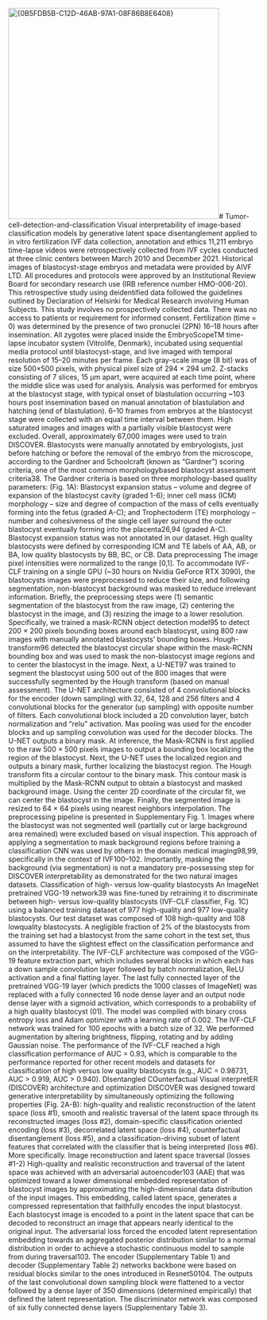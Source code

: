 <img width="424" alt="{0B5FDB5B-C12D-46AB-97A1-08F86B8E6408}" src="https://github.com/user-attachments/assets/fa08ee3b-f57d-44f2-a78d-7600beee34ef"># Tumor-cell-detection-and-classification
Visual interpretability of image-based classification models by generative latent space disentanglement applied to in vitro fertilization
IVF data collection, annotation and ethics  11,211 embryo time-lapse videos were retrospectively collected from IVF cycles conducted at three clinic centers between March 2010 and December 2021. Historical images of blastocyst-stage embryos and metadata were provided by AIVF LTD. All procedures and protocols were approved by an Institutional Review Board for secondary research use (IRB reference number HMO-006-20). This retrospective study using deidentified data followed the guidelines outlined by Declaration of Helsinki for Medical Research involving Human Subjects. This study involves no prospectively collected data. There was no access to patients or requirement for informed consent. Fertilization (time = 0) was determined by the presence of two pronuclei (2PN) 16–18 hours after insemination. All zygotes were placed inside the EmbryoScopeTM time-lapse incubator system (Vitrolife, Denmark), incubated using sequential media protocol until blastocyst-stage, and live imaged with temporal resolution of 15–20 minutes per frame. Each gray-scale image (8 bit) was of size 500×500 pixels, with physical pixel size of 294 × 294 um2. Z-stacks consisting of 7 slices, 15 μm apart, were acquired at each time point, where the middle slice was used for analysis. Analysis was performed for embryos at the blastocyst stage, with typical onset of blastulation occurring ~103 hours post insemination based on manual annotation of blastulation and hatching (end of blastulation). 6–10 frames from embryos at the blastocyst stage were collected with an equal time interval between them. High saturated images and images with a partially visible blastocyst were excluded. Overall, approximately 67,000 images were used to train DISCOVER. Blastocysts were manually annotated by embryologists, just before hatching or before the removal of the embryo from the microscope, according to the Gardner and Schoolcraft (known as “Gardner”) scoring criteria, one of the most common morphologybased blastocyst assessment criteria38. The Gardner criteria is based on three morphology-based quality parameters: (Fig. 1A): Blastocyst expansion status – volume and degree of expansion of the blastocyst cavity (graded 1-6); inner cell mass (ICM) morphology – size and degree of compaction of the mass of cells eventually forming into the fetus (graded A-C); and Trophectoderm (TE) morphology – number and cohesiveness of the single cell layer surround the outer blastocyst eventually forming into the placenta26,94 (graded A-C). Blastocyst expansion status was not annotated in our dataset. High quality blastocysts were defined by corresponding ICM and TE labels of AA, AB, or BA, low quality blastocysts by BB, BC, or CB.  Data preprocessing  The image pixel intensities were normalized to the range [0,1]. To accommodate IVF-CLF training on a single GPU (~30 hours on Nvidia GeForce RTX 3090), the blastocysts images were preprocessed to reduce their size, and following segmentation, non-blastocyst background was masked to reduce irrelevant information. Briefly, the preprocessing steps were (1) semantic segmentation of the blastocyst from the raw image, (2) centering the blastocyst in the image, and (3) resizing the image to a lower resolution. Specifically, we trained a mask-RCNN object detection model95 to detect 200 × 200 pixels bounding boxes around each blastocyst, using 800 raw images with manually annotated blastocysts’ bounding boxes. Hough-transform96 detected the blastocyst circular shape within the mask-RCNN bounding box and was used to mask the non-blastocyst image regions and to center the blastocyst in the image. Next, a U-NET97 was trained to segment the blastocyst using 500 out of the 800 images that were successfully segmented by the Hough transform (based on manual assessment). The U-NET architecture consisted of 4 convolutional blocks for the encoder (down sampling) with 32, 64, 128 and 256 filters and 4 convolutional blocks for the generator (up sampling) with opposite number of filters. Each convolutional block included a 2D convolution layer, batch normalization and “relu” activation. Max pooling was used for the encoder blocks and up sampling convolution was used for the decoder blocks. The U-NET outputs a binary mask. At inference, the Mask-RCNN is first applied to the raw 500 × 500 pixels images to output a bounding box localizing the region of the blastocyst. Next, the U-NET uses the localized region and outputs a binary mask, further localizing the blastocyst region. The Hough transform fits a circular contour to the binary mask. This contour mask is multiplied by the Mask-RCNN output to obtain a blastocyst and masked background image. Using the center 2D coordinate of the circular fit, we can center the blastocyst in the image. Finally, the segmented image is resized to 64 × 64 pixels using nearest neighbors interpolation. The preprocessing pipeline is presented in Supplementary Fig. 1. Images where the blastocyst was not segmented well (partially cut or large background area remained) were excluded based on visual inspection. This approach of applying a segmentation to mask background regions before training a classification CNN was used by others in the domain medical imaging98,99, specifically in the context of IVF100–102. Importantly, masking the background (via segmentation) is not a mandatory pre-possessing step for DISCOVER interpretability as demonstrated for the two natural images datasets.  Classification of high- versus low-quality blastocysts  An ImageNet pretrained VGG-19 network39 was fine-tuned by retraining it to discriminate between high- versus low-quality blastocysts (IVF-CLF classifier, Fig. 1C) using a balanced training dataset of 977 high-quality and 977 low-quality blastocysts. Our test dataset was composed of 108 high-quality and 108 lowquality blastocysts. A negligible fraction of 2% of the blastocysts from the training set had a blastocyst from the same cohort in the test set, thus assumed to have the slightest effect on the classification performance and on the interpretability. The IVF-CLF architecture was composed of the VGG-19 feature extraction part, which includes several blocks in which each has a down sample convolution layer followed by batch normalization, ReLU activation and a final flatting layer. The last fully connected layer of the pretrained VGG-19 layer (which predicts the 1000 classes of ImageNet) was replaced with a fully connected 16 node dense layer and an output node dense layer with a sigmoid activation, which corresponds to a probability of a high quality blastocyst (01). The model was compiled with binary cross entropy loss and Adam optimizer with a learning rate of 0.002. The IVF-CLF network was trained for 100 epochs with a batch size of 32. We performed augmentation by altering brightness, flipping, rotating and by adding Gaussian noise. The performance of the IVF-CLF reached a high classification performance of AUC = 0.93, which is comparable to the performance reported for other recent models and datasets for classification of high versus low quality blastocysts (e.g., AUC = 0.98731, AUC > 0.919, AUC > 0.940).  DIsentangled COunterfactual Visual interpretER (DISCOVER) architecture and optimization  DISCOVER was designed toward generative interpretability by simultaneously optimizing the following properties (Fig. 2A-B): high-quality and realistic reconstruction of the latent space (loss #1), smooth and realistic traversal of the latent space through its reconstructed images  (loss #2), domain-specific classification oriented encoding (loss #3), decorrelated latent space (loss #4), counterfactual disentanglement (loss #5), and a classification-driving subset of latent features that correlated with the classifier that is being interpreted (loss #6). More specifically.  Image reconstruction and latent space traversal (losses #1-2)  High-quality and realistic reconstruction and traversal of the latent space was achieved with an adversarial autoencoder103 (AAE) that was optimized toward a lower dimensional embedded representation of blastocyst images by approximating the high-dimensional data distribution of the input images. This embedding, called latent space, generates a compressed representation that faithfully encodes the input blastocyst. Each blastocyst image is encoded to a point in the latent space that can be decoded to reconstruct an image that appears nearly identical to the original input. The adversarial loss forced the encoded latent representation embedding towards an aggregated posterior distribution similar to a normal distribution in order to achieve a stochastic continuous model to sample from during traversal103. The encoder (Supplementary Table 1) and decoder (Supplementary Table 2) networks backbone were based on residual blocks similar to the ones introduced in Resnet50104. The outputs of the last convolutional down sampling block were flattened to a vector followed by a dense layer of 350 dimensions (determined empirically) that defined the latent representation. The discriminator network was composed of six fully connected dense layers (Supplementary Table 3).

